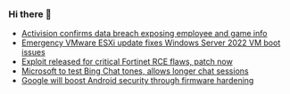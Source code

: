 ### Hi there 👋

<!--START_SECTION:feed-->
* [Activision confirms data breach exposing employee and game info](https://www.bleepingcomputer.com/news/security/activision-confirms-data-breach-exposing-employee-and-game-info/)
* [Emergency VMware ESXi update fixes Windows Server 2022 VM boot issues](https://www.bleepingcomputer.com/news/microsoft/emergency-vmware-esxi-update-fixes-windows-server-2022-vm-boot-issues/)
* [Exploit released for critical Fortinet RCE flaws, patch now](https://www.bleepingcomputer.com/news/security/exploit-released-for-critical-fortinet-rce-flaws-patch-now/)
* [Microsoft to test Bing Chat tones, allows longer chat sessions](https://www.bleepingcomputer.com/news/microsoft/microsoft-to-test-bing-chat-tones-allows-longer-chat-sessions/)
* [Google will boost Android security through firmware hardening](https://www.bleepingcomputer.com/news/security/google-will-boost-android-security-through-firmware-hardening/)
<!--END_SECTION:feed-->

<!--
**frankenk/frankenk** is a ✨ _special_ ✨ repository because its `README.md` (this file) appears on your GitHub profile.

Here are some ideas to get you started:

- 🔭 I’m currently working on ...
- 🌱 I’m currently learning ...
- 👯 I’m looking to collaborate on ...
- 🤔 I’m looking for help with ...
- 💬 Ask me about ...
- 📫 How to reach me: ...
- 😄 Pronouns: ...
- ⚡ Fun fact: ...
-->



